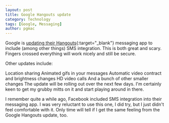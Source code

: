 ```yaml
---
layout: post
title: Google Hangouts update
category: Technology
tags: [Google, Messaging]
author: pgmac
---
```

Google is [updating their Hangouts](http://googleblog.blogspot.com.au/2013/10/google-hangouts-and-photos-save-some.html){:target="_blank"} messaging app to include (among other things) SMS integration.  This is both great and scary.  Fingers crossed everything will work nicely and still be secure.

Other updates include:

Location sharing
Animated gifs in your messages
Automatic video contract and brightness changes
HD video calls
And a bunch of other smaller changes
The update will be rolling out over the next few days.  I'm certainly keen to get my grubby mitts on it and start playing around in there.

I remember quite a while ago, Facebook included SMS integration into their messaging app.  I was very reluctant to use this one, I did try, but I just didn't feel comfortable with it.  Only time will tell if I get the same feeling from the Google Hangouts update, too.
